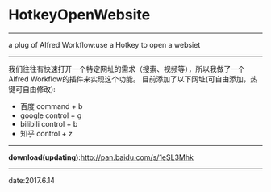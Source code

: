 # HotkeyOpenWebsite

---
a plug of Alfred Workflow:use a Hotkey to open a websiet

---
我们往往有快速打开一个特定网址的需求（搜索、视频等），所以我做了一个Alfred Workflow的插件来实现这个功能。
目前添加了以下网址(可自由添加，热键可自由修改):
- 百度 command + b
- google control + g
- bilibili control + b
- 知乎 control + z

---
**download(updating)**:http://pan.baidu.com/s/1eSL3Mhk

---
date:2017.6.14
